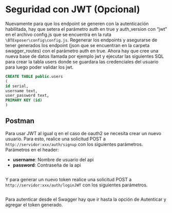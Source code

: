 # Seguridad con JWT (Opcional)

Nuevamente para que los endpoint se generen con la autenticación habilitada, hay que setera el 
parámetro auth en true y auth_version con “jwt” en el archivo config.js que se encuentra en la 
ruta `\BTExposer\config\config.js`. Regenerar los endpoints y asegurarse de tener generados los 
endpoint (json que se encuentran en la carpeta swagger_routes) con el parámetro auth en true. 
Ahora hay que cree una nueva base de datos llamada por ejemplo jwt y ejecutar las siguientes
SQL para crear la tabla users donde se guardara las credenciales del usuario para luego poder 
validar los jwt.

``` sql
CREATE TABLE public.users
(
id serial,
username text,
user_password text,
PRIMARY KEY (id)
)

```
## Postman
Para usar JWT al igual q en el caso de oauth2 se necesita crear un nuevo usuario. Para esto, realice 
una solicitud POST a `http://servidor:xxx/auth/signup` con los siguientes parámetros.
Parámetros en el header: 
* **username**: Nombre de usuario del api
* **password**: Contraseña de la api

<img :src="$withBase('/img/09.png')" class="center">


Y para generar un nuevo token realice una solicitud POST a `http://servidor:xxx/auth/loginJWT` con los siguientes parámetros.


<img :src="$withBase('/img/10.png')" class="center">

Para autenticar desde el Swagger hay que ir hasta la opción de Autenticar y agregar el token generado.

<img :src="$withBase('/img/11.png')" class="center">
